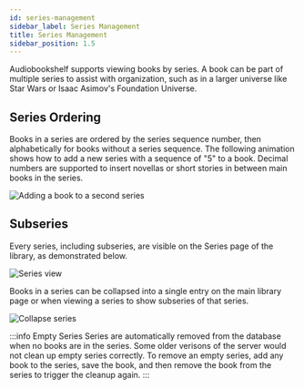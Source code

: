```yaml
---
id: series-management
sidebar_label: Series Management
title: Series Management
sidebar_position: 1.5
---
```


Audiobookshelf supports viewing books by series. A book can be part of multiple series to assist with organization, such as in a larger universe like Star Wars or Isaac Asimov's Foundation Universe.

## Series Ordering

Books in a series are ordered by the series sequence number, then alphabetically for books without a series sequence. The following animation shows how to add a new series with a sequence of "5" to a book. Decimal numbers are supported to insert novellas or short stories in between main books in the series.

![Adding a book to a second series](/pages/book-series/add_series.gif)

## Subseries

Every series, including subseries, are visible on the Series page of the library, as demonstrated below.

![Series view](/pages/book-series/series_view.png)

Books in a series can be collapsed into a single entry on the main library page or when viewing a series to show subseries of that series.

![Collapse series](/pages/book-series/collapse_series.gif)

:::info Empty Series
Series are automatically removed from the database when no books are in the series. Some older verisons of the server would not clean up empty series correctly. To remove an empty series, add any book to the series, save the book, and then remove the book from the series to trigger the cleanup again.
:::
